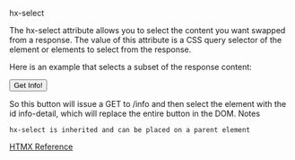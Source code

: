 hx-select

The hx-select attribute allows you to select the content you want swapped from a response. The value of this attribute is a CSS query selector of the element or elements to select from the response.

Here is an example that selects a subset of the response content:

<div>
    <button hx-get="/info" hx-select="#info-details" hx-swap="outerHTML">
        Get Info!
    </button>
</div>

So this button will issue a GET to /info and then select the element with the id info-detail, which will replace the entire button in the DOM.
Notes

    hx-select is inherited and can be placed on a parent element



[HTMX Reference](https://htmx.org/attributes/hx-select/)
